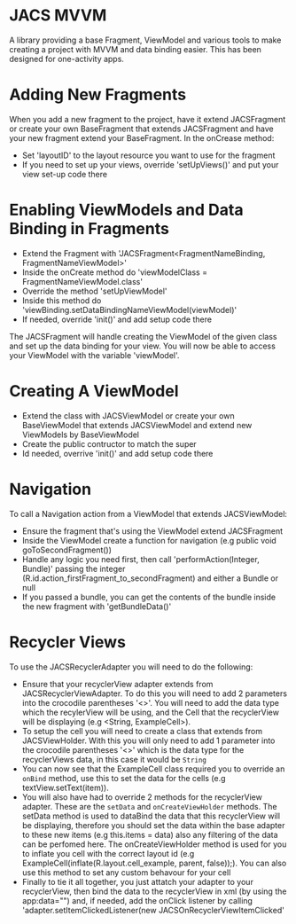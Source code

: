 # JACS MVVM
 A library providing a base Fragment, ViewModel and various tools to make creating a project with MVVM and data binding easier. This has been designed for one-activity apps.
 
 # Adding New Fragments
 When you add a new fragment to the project, have it extend JACSFragment or create your own BaseFragment that extends JACSFragment and have your new fragment extend your BaseFragment. 
 In the onCrease method:
 - Set 'layoutID' to the layout resource you want to use for the fragment
 - If you need to set up your views, override 'setUpViews()' and put your view set-up code there
 
 # Enabling ViewModels and Data Binding in Fragments
 - Extend the Fragment with 'JACSFragment<FragmentNameBinding, FragmentNameViewModel>'
 - Inside the onCreate method do 'viewModelClass = FragmentNameViewModel.class'
 - Override the method 'setUpViewModel'
 - Inside this method do 'viewBinding.setDataBindingNameViewModel(viewModel)'
 - If needed, override 'init()' and add setup code there
 
 The JACSFragment will handle creating the ViewModel of the given class and set up the data binding for your view. You will now be able to access your ViewModel with the variable 'viewModel'.
 
 # Creating A ViewModel
 - Extend the class with JACSViewModel or create your own BaseViewModel that extends JACSViewModel and extend new ViewModels by BaseViewModel
 - Create the public contructor to match the super
 - Id needed, overrive 'init()' and add setup code there
 
# Navigation
To call a Navigation action from a ViewModel that extends JACSViewModel:
- Ensure the fragment that's using the ViewModel extend JACSFragment
- Inside the ViewModel create a function for navigation (e.g public void goToSecondFragment())
- Handle any logic you need first, then call 'performAction(Integer, Bundle)' passing the integer (R.id.action_firstFragment_to_secondFragment) and either a Bundle or null
- If you passed a bundle, you can get the contents of the bundle inside the new fragment with 'getBundleData()'

# Recycler Views
To use the JACSRecyclerAdapter you will need to do the following:
- Ensure that your recyclerView adapter extends from JACSRecyclerViewAdapter. To do this you will need to add 2 parameters into the crocodile parentheses '<>'. You will need to add the data type which the recylerView will be using, and the Cell that the recyclerView will be displaying (e.g <String, ExampleCell>).
- To setup the cell you will need to create a class that extends from JACSViewHolder. With this you will only need to add 1 parameter into the crocodile parentheses '<>' which is the data type for the recyclerViews data, in this case it would be `String`
- You can now see that the ExampleCell class required you to override an `onBind` method, use this to set the data for the cells (e.g textView.setText(item)). 
- You will also have had to override 2 methods for the recyclerView adapter. These are the `setData` and `onCreateViewHolder` methods. The setData method is used to dataBind the data that this recyclerView will be displaying, therefore you should set the data within the base adapter to these new items (e.g this.items = data) also any filtering of the data can be perfomed here. The onCreateViewHolder method is used for you to inflate you cell with the correct layout id (e.g ExampleCell(inflate(R.layout.cell_example, parent, false));). You can also use this method to set any custom behavour for your cell
- Finally to tie it all together, you just attatch your adapter to your recyclerView, then bind the data to the recyclerView in xml (by using the app:data="") and, if needed, add the onClick listener by calling 'adapter.setItemClickedListener(new JACSOnRecyclerViewItemClicked'
